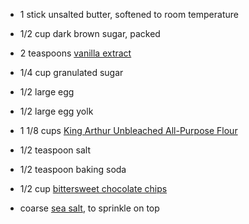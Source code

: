 - 1 stick unsalted butter, softened to room temperature
- 1/2 cup dark brown sugar, packed
- 2 teaspoons  [vanilla extract](http://www.kingarthurflour.com/shop/items/king-arthur-pure-vanilla-extract-16-oz)
- 1/4 cup granulated sugar
- 1/2 large egg
- 1/2 large egg yolk
- 1 1/8 cups  [King Arthur Unbleached All-Purpose Flour](http://www.kingarthurflour.com/shop/items/king-arthur-unbleached-all-purpose-flour-5-lb)
- 1/2 teaspoon salt
- 1/2 teaspoon baking soda
- 1/2 cup  [bittersweet chocolate chips](http://www.kingarthurflour.com/shop/items/guittard-bittersweet-chocolate-chips-3-lb)

- coarse  [sea salt](http://www.kingarthurflour.com/shop/items/maldon-crystal-sea-salt-85-oz), to sprinkle on top
